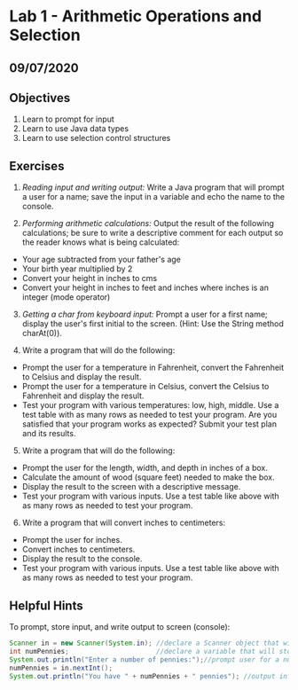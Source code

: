 # Lab 1 - Arithmetic Operations and Selection

## 09/07/2020

## Objectives

1. Learn to prompt for input
2. Learn to use Java data types
3. Learn to use selection control structures

## Exercises

1. _Reading input and writing output:_ Write a Java program that will prompt a user for a name; save the input in a variable and echo the name to the console.

2. _Performing arithmetic calculations:_ Output the result of the following calculations; be sure to write a descriptive comment for each output so the reader knows what is being calculated:

  - Your age subtracted from your father's age
  - Your birth year multiplied by 2
  - Convert your height in inches to cms
  - Convert your height in inches to feet and inches where inches is an integer (mode operator)

3. _Getting a char from keyboard input:_ Prompt a user for a first name; display the user's first initial to the screen. (Hint: Use the String method charAt(0)).

4. Write a program that will do the following:

  - Prompt the user for a temperature in Fahrenheit, convert the Fahrenheit to Celsius and display the result.
  - Prompt the user for a temperature in Celsius, convert the Celsius to Fahrenheit and display the result.
  - Test your program with various temperatures: low, high, middle. Use a test table with as many rows as needed to test your program. Are you satisfied that your program works as expected? Submit your test plan and its results.

5. Write a program that will do the following:

  - Prompt the user for the length, width, and depth in inches of a box.
  - Calculate the amount of wood (square feet) needed to make the box.
  - Display the result to the screen with a descriptive message.
  - Test your program with various inputs. Use a test table like above with as many rows as needed to test your program.

6. Write a program that will convert inches to centimeters:

  - Prompt the user for inches.
  - Convert inches to centimeters.
  - Display the result to the console.
  - Test your program with various inputs. Use a test table like above with as many rows as needed to test your program.

## Helpful Hints

To prompt, store input, and write output to screen (console):

```java
Scanner in = new Scanner(System.in); //declare a Scanner object that will read from the keyboard
int numPennies;                      //declare a variable that will store the data from the keyboard
System.out.println("Enter a number of pennies:");//prompt user for a numbrer of pennies
numPennies = in.nextInt();
System.out.println("You have " + numPennies + " pennies"); //output info to the screen
```
